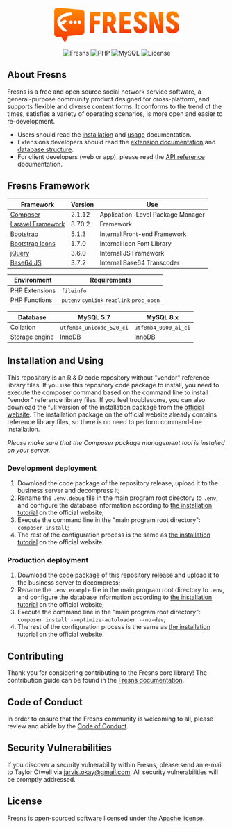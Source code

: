 <p align="center"><a href="https://fresns.org" target="_blank"><img src="https://raw.githubusercontent.com/fresns/docs/main/images/Fresns%20Logo.png" width="300"></a></p>

<p align="center">
<img src="https://img.shields.io/badge/Fresns-1.x-yellow" alt="Fresns">
<img src="https://img.shields.io/badge/PHP-%5E8.0-blue" alt="PHP">
<img src="https://img.shields.io/badge/MySQL-%5E5.7%7C%5E8.0-orange" alt="MySQL">
<img src="https://img.shields.io/badge/License-Apache--2.0-green" alt="License">
</p>

## About Fresns

Fresns is a free and open source social network service software, a general-purpose community product designed for cross-platform, and supports flexible and diverse content forms. It conforms to the trend of the times, satisfies a variety of operating scenarios, is more open and easier to re-development.

- Users should read the [installation](https://fresns.org/guide/install.html) and [usage](https://fresns.org/guide/using.html) documentation.
- Extensions developers should read the [extension documentation](https://fresns.org/extensions/) and [database structure](https://fresns.org/database/).
- For client developers (web or app), please read the [API reference](https://fresns.org/api/) documentation.

## Fresns Framework

| Framework | Version | Use |
| --- | --- | --- |
| [Composer](https://github.com/composer/composer) | 2.1.12 | Application-Level Package Manager |
| [Laravel Framework](https://github.com/laravel/framework) | 8.70.2 | Framework |
| [Bootstrap](https://getbootstrap.com/) | 5.1.3 | Internal Front-end Framework |
| [Bootstrap Icons](https://icons.getbootstrap.com/) | 1.7.0 | Internal Icon Font Library |
| [jQuery](https://github.com/jquery/jquery) | 3.6.0 | Internal JS Framework |
| [Base64 JS](https://github.com/dankogai/js-base64) | 3.7.2 | Internal Base64 Transcoder |

| Environment | Requirements |
| --- | --- |
| PHP Extensions | `fileinfo` |
| PHP Functions | `putenv` `symlink` `readlink` `proc_open` |

| Database | MySQL 5.7 | MySQL 8.x |
| --- | --- | --- |
| Collation | `utf8mb4_unicode_520_ci` | `utf8mb4_0900_ai_ci` |
| Storage engine | InnoDB | InnoDB |

## Installation and Using

This repository is an R & D code repository without "vendor" reference library files. If you use this repository code package to install, you need to execute the composer command based on the command line to install "vendor" reference library files. If you feel troublesome, you can also download the full version of the installation package from the [official website](https://fresns.org/). The installation package on the official website already contains reference library files, so there is no need to perform command-line installation.

*Please make sure that the Composer package management tool is installed on your server.*

### Development deployment

1. Download the code package of the repository release, upload it to the business server and decompress it;
2. Rename the `.env.debug` file in the main program root directory to `.env`, and configure the database information according to [the installation tutorial](https://fresns.org/guide/install.html) on the official website;
3. Execute the command line in the "main program root directory": `composer install`;
4. The rest of the configuration process is the same as [the installation tutorial](https://fresns.org/guide/install.html) on the official website.

### Production deployment

1. Download the code package of this repository release and upload it to the business server to decompress;
2. Rename the `.env.example` file in the main program root directory to `.env`, and configure the database information according to [the installation tutorial](https://fresns.org/guide/install.html) on the official website;
3. Execute the command line in the "main program root directory": `composer install --optimize-autoloader --no-dev`;
4. The rest of the configuration process is the same as [the installation tutorial](https://fresns.org/guide/install.html) on the official website.

## Contributing

Thank you for considering contributing to the Fresns core library! The contribution guide can be found in the [Fresns documentation](https://fresns.org/community/join.html).

## Code of Conduct

In order to ensure that the Fresns community is welcoming to all, please review and abide by the [Code of Conduct](https://fresns.org/community/join.html#code-of-conduct).

## Security Vulnerabilities

If you discover a security vulnerability within Fresns, please send an e-mail to Taylor Otwell via [jarvis.okay@gmail.com](mailto:jarvis.okay@gmail.com). All security vulnerabilities will be promptly addressed.

## License

Fresns is open-sourced software licensed under the [Apache license](https://opensource.org/licenses/Apache-2.0).
